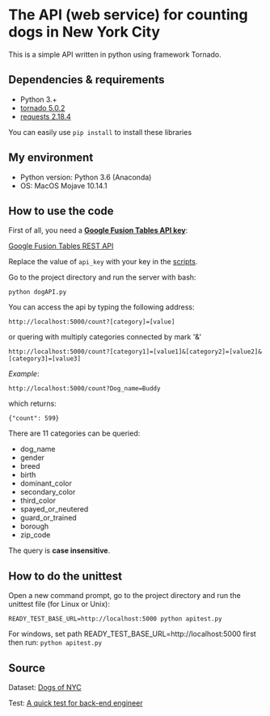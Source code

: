 # The API (web service) for counting dogs in New York City

This is a simple API written in python using framework Tornado.

## Dependencies & requirements
+ Python 3.+
+ [tornado 5.0.2](https://www.tornadoweb.org/en/stable/) 
+ [requests 2.18.4](http://docs.python-requests.org/en/master/)

You can easily use `pip install` to install these libraries

## My environment
+ Python version: Python 3.6 (Anaconda)
+ OS: MacOS Mojave 10.14.1


## How to use the code
First of all, you need a <b><u>Google Fusion Tables API key</b></u>:

[Google Fusion Tables REST API](https://developers.google.com/fusiontables/docs/v2/using)

Replace the value of `api_key` with your key in the [scripts](https://github.com/ReehcQ/backend_exe/blob/master/dogAPI.py).

Go to the project directory and run the server with bash:
~~~
python dogAPI.py
~~~

You can access the api by typing the following address:
~~~
http://localhost:5000/count?[category]=[value]
~~~
or quering with multiply categories connected by mark '&'
~~~
http://localhost:5000/count?[category1]=[value1]&[category2]=[value2]&[category3]=[value3]
~~~

*Example*:
~~~
http://localhost:5000/count?Dog_name=Buddy
~~~

which returns:
~~~
{"count": 599}
~~~

There are 11 categories can be queried:
+ dog_name
+ gender
+ breed
+ birth
+ dominant_color
+ secondary_color
+ third_color
+ spayed_or_neutered
+ guard_or_trained
+ borough
+ zip_code

The query is <b>case insensitive</b>.

## How to do the unittest
Open a new command prompt, go to the project directory and run the unittest file (for Linux or Unix):
~~~
READY_TEST_BASE_URL=http://localhost:5000 python apitest.py
~~~

For windows, set path READY_TEST_BASE_URL=http://localhost:5000 first then run:
`python apitest.py`


## Source
Dataset: [Dogs of NYC](https://fusiontables.google.com/data?docid=1pKcxc8kzJbBVzLu_kgzoAMzqYhZyUhtScXjB0BQ#rows:id=1)

Test: [A quick test for back-end engineer](https://gist.github.com/aparrish/691b0301f6737d65b01db9920a60a0a5)
